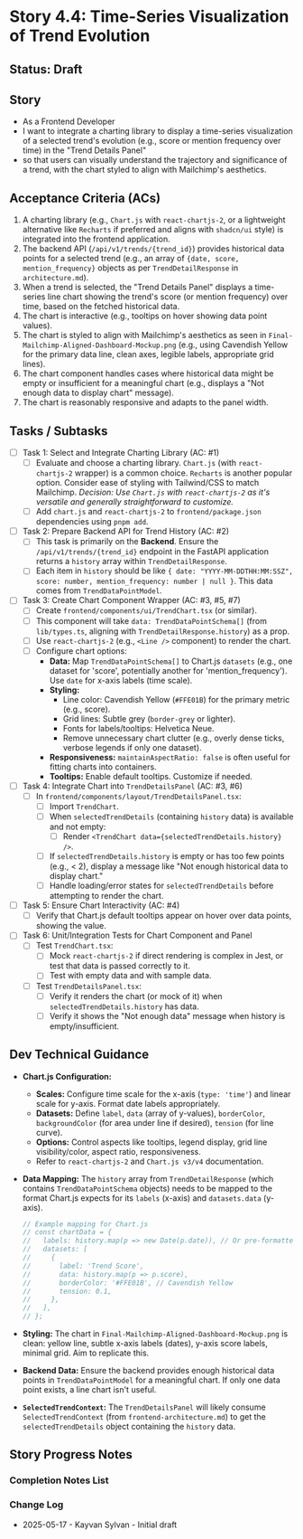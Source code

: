 # Story 4.4: Time-Series Visualization of Trend Evolution

## Status: Draft

## Story

- As a Frontend Developer
- I want to integrate a charting library to display a time-series visualization of a selected trend's evolution (e.g., score or mention frequency over time) in the "Trend Details Panel"
- so that users can visually understand the trajectory and significance of a trend, with the chart styled to align with Mailchimp's aesthetics.

## Acceptance Criteria (ACs)

1. A charting library (e.g., `Chart.js` with `react-chartjs-2`, or a lightweight alternative like `Recharts` if preferred and aligns with `shadcn/ui` style) is integrated into the frontend application.
2. The backend API (`/api/v1/trends/{trend_id}`) provides historical data points for a selected trend (e.g., an array of `{date, score, mention_frequency}` objects as per `TrendDetailResponse` in `architecture.md`).
3. When a trend is selected, the "Trend Details Panel" displays a time-series line chart showing the trend's score (or mention frequency) over time, based on the fetched historical data.
4. The chart is interactive (e.g., tooltips on hover showing data point values).
5. The chart is styled to align with Mailchimp's aesthetics as seen in `Final-Mailchimp-Aligned-Dashboard-Mockup.png` (e.g., using Cavendish Yellow for the primary data line, clean axes, legible labels, appropriate grid lines).
6. The chart component handles cases where historical data might be empty or insufficient for a meaningful chart (e.g., displays a "Not enough data to display chart" message).
7. The chart is reasonably responsive and adapts to the panel width.

## Tasks / Subtasks

- [ ] Task 1: Select and Integrate Charting Library (AC: #1)
  - [ ] Evaluate and choose a charting library. `Chart.js` (with `react-chartjs-2` wrapper) is a common choice. `Recharts` is another popular option. Consider ease of styling with Tailwind/CSS to match Mailchimp. *Decision: Use `Chart.js` with `react-chartjs-2` as it's versatile and generally straightforward to customize.*
  - [ ] Add `chart.js` and `react-chartjs-2` to `frontend/package.json` dependencies using `pnpm add`.
- [ ] Task 2: Prepare Backend API for Trend History (AC: #2)
  - [ ] This task is primarily on the **Backend**. Ensure the `/api/v1/trends/{trend_id}` endpoint in the FastAPI application returns a `history` array within `TrendDetailResponse`.
  - [ ] Each item in `history` should be like `{ date: "YYYY-MM-DDTHH:MM:SSZ", score: number, mention_frequency: number | null }`. This data comes from `TrendDataPointModel`.
- [ ] Task 3: Create Chart Component Wrapper (AC: #3, #5, #7)
  - [ ] Create `frontend/components/ui/TrendChart.tsx` (or similar).
  - [ ] This component will take `data: TrendDataPointSchema[]` (from `lib/types.ts`, aligning with `TrendDetailResponse.history`) as a prop.
  - [ ] Use `react-chartjs-2` (e.g., `<Line />` component) to render the chart.
  - [ ] Configure chart options:
    - **Data:** Map `TrendDataPointSchema[]` to Chart.js `datasets` (e.g., one dataset for 'score', potentially another for 'mention_frequency'). Use `date` for x-axis labels (time scale).
    - **Styling:**
      - Line color: Cavendish Yellow (`#FFE01B`) for the primary metric (e.g., score).
      - Grid lines: Subtle grey (`border-grey` or lighter).
      - Fonts for labels/tooltips: Helvetica Neue.
      - Remove unnecessary chart clutter (e.g., overly dense ticks, verbose legends if only one dataset).
    - **Responsiveness:** `maintainAspectRatio: false` is often useful for fitting charts into containers.
    - **Tooltips:** Enable default tooltips. Customize if needed.
- [ ] Task 4: Integrate Chart into `TrendDetailsPanel` (AC: #3, #6)
  - [ ] In `frontend/components/layout/TrendDetailsPanel.tsx`:
    - [ ] Import `TrendChart`.
    - [ ] When `selectedTrendDetails` (containing `history` data) is available and not empty:
      - [ ] Render `<TrendChart data={selectedTrendDetails.history} />`.
    - [ ] If `selectedTrendDetails.history` is empty or has too few points (e.g., < 2), display a message like "Not enough historical data to display chart."
    - [ ] Handle loading/error states for `selectedTrendDetails` before attempting to render the chart.
- [ ] Task 5: Ensure Chart Interactivity (AC: #4)
  - [ ] Verify that Chart.js default tooltips appear on hover over data points, showing the value.
- [ ] Task 6: Unit/Integration Tests for Chart Component and Panel
  - [ ] Test `TrendChart.tsx`:
    - [ ] Mock `react-chartjs-2` if direct rendering is complex in Jest, or test that data is passed correctly to it.
    - [ ] Test with empty data and with sample data.
  - [ ] Test `TrendDetailsPanel.tsx`:
    - [ ] Verify it renders the chart (or mock of it) when `selectedTrendDetails.history` has data.
    - [ ] Verify it shows the "Not enough data" message when history is empty/insufficient.

## Dev Technical Guidance

- **Chart.js Configuration:**
  - **Scales:** Configure time scale for the x-axis (`type: 'time'`) and linear scale for y-axis. Format date labels appropriately.
  - **Datasets:** Define `label`, `data` (array of y-values), `borderColor`, `backgroundColor` (for area under line if desired), `tension` (for line curve).
  - **Options:** Control aspects like tooltips, legend display, grid line visibility/color, aspect ratio, responsiveness.
  - Refer to `react-chartjs-2` and `Chart.js v3/v4` documentation.
- **Data Mapping:** The `history` array from `TrendDetailResponse` (which contains `TrendDataPointSchema` objects) needs to be mapped to the format Chart.js expects for its `labels` (x-axis) and `datasets.data` (y-axis).

    ```typescript
    // Example mapping for Chart.js
    // const chartData = {
    //   labels: history.map(p => new Date(p.date)), // Or pre-formatted date strings
    //   datasets: [
    //     {
    //       label: 'Trend Score',
    //       data: history.map(p => p.score),
    //       borderColor: '#FFE01B', // Cavendish Yellow
    //       tension: 0.1,
    //     },
    //   ],
    // };
    ```

- **Styling:** The chart in `Final-Mailchimp-Aligned-Dashboard-Mockup.png` is clean: yellow line, subtle x-axis labels (dates), y-axis score labels, minimal grid. Aim to replicate this.

- **Backend Data:** Ensure the backend provides enough historical data points in `TrendDataPointModel` for a meaningful chart. If only one data point exists, a line chart isn't useful.
- **`SelectedTrendContext`:** The `TrendDetailsPanel` will likely consume `SelectedTrendContext` (from `frontend-architecture.md`) to get the `selectedTrendDetails` object containing the `history` data.

## Story Progress Notes

### Completion Notes List

### Change Log

- 2025-05-17 - Kayvan Sylvan - Initial draft

